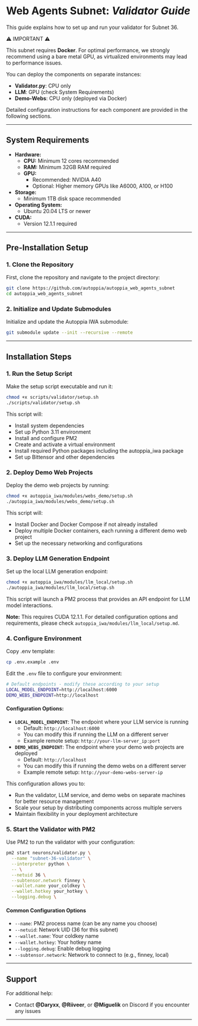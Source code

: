 # Web Agents Subnet: *Validator Guide*

This guide explains how to set up and run your validator for Subnet 36.

⚠️ IMPORTANT ⚠️

This subnet requires **Docker**. For optimal performance, we strongly recommend using a bare metal GPU, as virtualized environments may lead to performance issues.

You can deploy the components on separate instances:
- **Validator.py**: CPU only
- **LLM**: GPU (check System Requirements)
- **Demo-Webs**: CPU only (deployed via Docker)

Detailed configuration instructions for each component are provided in the following sections.

---

## System Requirements

- **Hardware:**
  - **CPU:** Minimum 12 cores recommended
  - **RAM:** Minimum 32GB RAM required
  - **GPU:** 
    - Recommended: NVIDIA A40
    - Optional: Higher memory GPUs like A6000, A100, or H100
- **Storage:**
  - Minimum 1TB disk space recommended
- **Operating System:**
  - Ubuntu 20.04 LTS or newer
- **CUDA:**
  - Version 12.1.1 required

---

## Pre-Installation Setup

### 1. Clone the Repository

First, clone the repository and navigate to the project directory:
```bash
git clone https://github.com/autoppia/autoppia_web_agents_subnet
cd autoppia_web_agents_subnet
```

### 2. Initialize and Update Submodules

Initialize and update the Autoppia IWA submodule:
```bash
git submodule update --init --recursive --remote
```

---

## Installation Steps

### 1. Run the Setup Script

Make the setup script executable and run it:
```bash
chmod +x scripts/validator/setup.sh
./scripts/validator/setup.sh
```

This script will:
- Install system dependencies
- Set up Python 3.11 environment
- Install and configure PM2
- Create and activate a virtual environment
- Install required Python packages including the autoppia_iwa package
- Set up Bittensor and other dependencies

### 2. Deploy Demo Web Projects

Deploy the demo web projects by running:
```bash
chmod +x autoppia_iwa/modules/webs_demo/setup.sh
./autoppia_iwa/modules/webs_demo/setup.sh
```

This script will:
- Install Docker and Docker Compose if not already installed
- Deploy multiple Docker containers, each running a different demo web project
- Set up the necessary networking and configurations

### 3. Deploy LLM Generation Endpoint

Set up the local LLM generation endpoint:
```bash
chmod +x autoppia_iwa/modules/llm_local/setup.sh
./autoppia_iwa/modules/llm_local/setup.sh
```

This script will launch a PM2 process that provides an API endpoint for LLM model interactions. 

**Note:** This requires CUDA 12.1.1. For detailed configuration options and requirements, please check `autoppia_iwa/modules/llm_local/setup.md`.

### 4. Configure Environment

Copy .env template:
```bash
cp .env.example .env
```

Edit the `.env` file to configure your environment:
```bash
# Default endpoints - modify these according to your setup
LOCAL_MODEL_ENDPOINT=http://localhost:6000
DEMO_WEBS_ENDPOINT=http://localhost
```

#### Configuration Options:

- **`LOCAL_MODEL_ENDPOINT`**: The endpoint where your LLM service is running
  - Default: `http://localhost:6000`
  - You can modify this if running the LLM on a different server
  - Example remote setup: `http://your-llm-server_ip:port`
- **`DEMO_WEBS_ENDPOINT`**: The endpoint where your demo web projects are deployed
  - Default: `http://localhost`
  - You can modify this if running the demo webs on a different server
  - Example remote setup: `http://your-demo-webs-server-ip`

This configuration allows you to:
- Run the validator, LLM service, and demo webs on separate machines for better resource management
- Scale your setup by distributing components across multiple servers
- Maintain flexibility in your deployment architecture

### 5. Start the Validator with PM2

Use PM2 to run the validator with your configuration:
```bash
pm2 start neurons/validator.py \
  --name "subnet-36-validator" \
  --interpreter python \
  -- \
  --netuid 36 \
  --subtensor.network finney \
  --wallet.name your_coldkey \
  --wallet.hotkey your_hotkey \
  --logging.debug \
```

#### Common Configuration Options
- `--name`: PM2 process name (can be any name you choose)
- `--netuid`: Network UID (36 for this subnet)
- `--wallet.name`: Your coldkey name
- `--wallet.hotkey`: Your hotkey name
- `--logging.debug`: Enable debug logging
- `--subtensor.network`: Network to connect to (e.g., finney, local)

---

## Support

For additional help:
- Contact **@Daryxx**, **@Riiveer**, or **@Miguelik** on Discord if you encounter any issues

---
